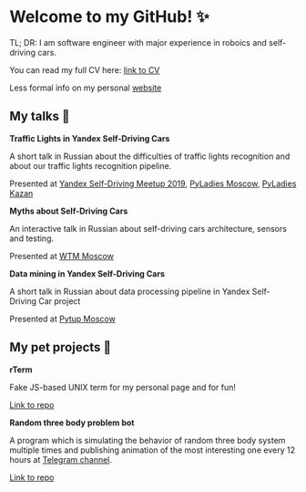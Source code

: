 # Welcome to my GitHub! :sparkles:
TL; DR: I am software engineer with major experience in roboics and self-driving cars.

You can read my full CV here: [link to CV](https://github.com/robolamp/about_robolamp/blob/master/my_cv_eng.pdf "My CV in English")

Less formal info on my personal [website](https://kotobank.ch/~robolamp/)

## My talks :microphone:

**Traffic Lights in Yandex Self-Driving Cars**

A short talk in Russian about the difficulties of traffic lights recognition and about our traffic lights recognition pipeline.

Presented at [Yandex Self-Driving Meetup 2019](https://medium.com/yandex-self-driving-car/yandex-self-driving-meetup-817e905b3d4a), [PyLadies Moscow](https://twitter.com/pyladies_msk/status/1145709227513733120), [PyLadies Kazan](https://twitter.com/pyladieskzn/status/1161901466430377985)

**Myths about Self-Driving Cars**

An interactive talk in Russian about self-driving cars architecture, sensors and testing.

Presented at [WTM Moscow](https://gdgmoscow.timepad.ru/event/1101498/)

**Data mining in Yandex Self-Driving Cars**

A short talk in Russian about data processing pipeline in Yandex Self-Driving Car project

Presented at [Pytup Moscow](https://events.yandex.ru/events/pytup-26-02-2020)

## My pet projects :dog:

**rTerm**

Fake JS-based UNIX term for my personal page and for fun!

[Link to repo](https://github.com/robolamp/rTerm)

**Random three body problem bot**

A program which is simulating the behavior of random three body system multiple times and publishing animation of the most interesting one every 12 hours at [Telegram channel](https://t.me/random_three_body_problem).

[Link to repo](https://github.com/robolamp/3_body_problem_bot)
